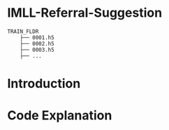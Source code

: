 # IMLL-Referral-Suggestion

    TRAIN_FLDR
        ├── 0001.h5
        ├── 0002.h5
        ├── 0003.h5
        ├── ...
    
# Introduction
# Code Explanation


